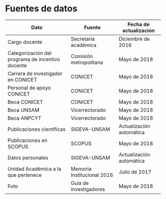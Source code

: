 # Fuentes de datos

| Dato                                             | Fuente                     | Fecha de actualización   |
| ------------------------------------------------ | -------------------------- | ------------------------ |
| Cargo docente                                    | Secretaria académica       | Diciembre de 2016        |
| Categorización del programa de incentivo docente | Comisión metropolitana     | Mayo de 2018             |
| Carrera de investigador en CONICET               | CONICET                    | Mayo de 2018             |
| Personal de apoyo CONICET                        | CONICET                    | Mayo de 2018             |
| Beca CONICET                                     | CONICET                    | Mayo de 2018             |
| Beca UNSAM                                       | Vicerrectorado             | Mayo de 2018             |
| Beca ANPCYT                                      | Vicerrectorado             | Mayo de 2018             |
| Publicaciones científicas                        | SIGEVA-UNSAM               | Actualización automática |
| Publicaciones en SCOPUS                          | SCOPUS                     | Mayo de 2018             |
| Datos personales                                 | SIGEVA-UNSAM               | Actualización automática |
| Unidad Académica a la que pertenece              | Memoria Institucional 2016 | Julio de 2017            |
| Foto                                             | Guía de investigadores     | Mayo de 2018             |

